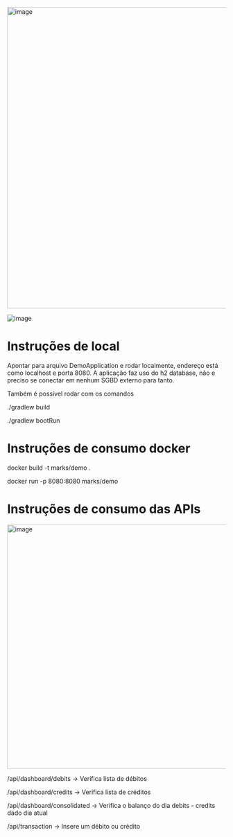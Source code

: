<img width="696" alt="image" src="https://user-images.githubusercontent.com/6106197/227732319-18959d8e-3cb9-412e-8442-79a81b3c6625.png">

![image](https://user-images.githubusercontent.com/6106197/228066458-6cdb240a-1a1d-4836-99ac-2fe345cf8893.png)

# Instruções de local

Apontar para arquivo DemoApplication e rodar localmente, endereço está como localhost e porta 8080. A aplicação faz uso do h2 database, não e preciso se conectar em nenhum SGBD externo para tanto.

Também é possível rodar com os comandos

./gradlew build

./gradlew bootRun

# Instruções de consumo docker

docker build -t marks/demo .

docker run -p 8080:8080 marks/demo

# Instruções de consumo das APIs

<img width="564" alt="image" src="https://user-images.githubusercontent.com/6106197/228393391-45fd8588-4c36-4e99-b22b-f774f5d6476d.png">

  /api/dashboard/debits -> Verifica lista de débitos
  
  /api/dashboard/credits -> Verifica lista de créditos
  
  /api/dashboard/consolidated -> Verifica o balanço do dia debits - credits dado dia atual

  /api/transaction -> Insere um débito ou crédito

